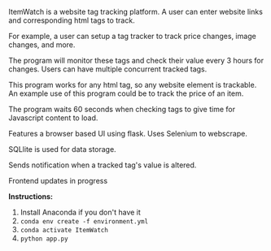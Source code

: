 ItemWatch is a website tag tracking platform. A user can enter website links and corresponding html tags to track. 

For example, a user can setup a tag tracker to track price changes, image changes, and more.

The program will monitor these tags and check their value every 3 hours for changes. Users can have multiple concurrent tracked tags.  

This program works for any html tag, so any website element is trackable. An example use of this program could be to track the price of an item.

The program waits 60 seconds when checking tags to give time for Javascript content to load.

Features a browser based UI using flask. Uses Selenium to webscrape.  

SQLlite is used for data storage.  

Sends notification when a tracked tag's value is altered.  

Frontend updates in progress

**Instructions:**

1. Install Anaconda if you don't have it
2. <code>conda env create -f environment.yml  </code>
3. <code>conda activate ItemWatch  </code>
4. <code>python app.py</code>
